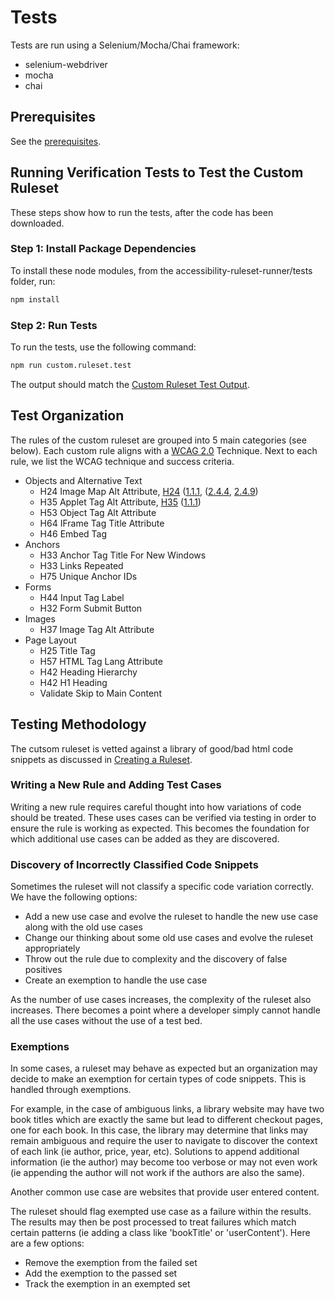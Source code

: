 # Tests
Tests are run using a Selenium/Mocha/Chai framework:

<ul>
<li>selenium-webdriver</li>
<li>mocha</li>
<li>chai</li>
</ul>

## Prerequisites

See the <a href='../examples/nodejs/README.md#prerequisites'>prerequisites</a>.

## Running Verification Tests to Test the Custom Ruleset

These steps show how to run the tests, after the code has been downloaded.

### Step 1: Install Package Dependencies

To install these node modules, from the accessibility-ruleset-runner/tests folder, run:

```sh
npm install
```

### Step 2: Run Tests

To run the tests, use the following command:

```sh
npm run custom.ruleset.test
```

The output should match the <a href='output/custom.ruleset.test.output.txt'>Custom Ruleset Test Output</a>.

## Test Organization

The rules of the custom ruleset are grouped into 5 main categories (see below).  Each custom rule aligns with a <a href='https://www.w3.org/TR/WCAG20/'>WCAG 2.0</a> Technique. Next to each rule, we list the WCAG technique and success criteria.

<ul>

<li>Objects and Alternative Text
<ul>
<li>H24 Image Map Alt Attribute, <a href='https://www.w3.org/TR/WCAG20-TECHS/H24.html'>H24</a> (<a href='http://www.w3.org/TR/2008/REC-WCAG20-20081211/#text-equiv-all'>1.1.1</a>, (<a href='http://www.w3.org/TR/2008/REC-WCAG20-20081211/#navigation-mechanisms-refs'>2.4.4</a>, <a href='http://www.w3.org/TR/2008/REC-WCAG20-20081211/#navigation-mechanisms-link'>2.4.9</a>) </li>
<li>H35 Applet Tag Alt Attribute, <a href='https://www.w3.org/TR/WCAG20-TECHS/H24.html'>H35</a> (<a href='http://www.w3.org/TR/2008/REC-WCAG20-20081211/#text-equiv-all'>1.1.1</a>) </li>
<li>H53 Object Tag Alt Attribute</li>
<li>H64 IFrame Tag Title Attribute</li>
<li>H46 Embed Tag</li>
</ul>
</li>

<li>Anchors
<ul>
<li>H33 Anchor Tag Title For New Windows</li>
<li>H33 Links Repeated</li>
<li>H75 Unique Anchor IDs</li>
</ul>
</li>

<li>Forms
<ul>
<li>H44 Input Tag Label</li>
<li>H32 Form Submit Button</li>
</ul>
</li>

<li>Images
<ul>
<li>H37 Image Tag Alt Attribute</li>
</ul>
</li>

<li>Page Layout
<ul>
<li>H25 Title Tag</li>
<li>H57 HTML Tag Lang Attribute</li>
<li>H42 Heading Hierarchy</li>
<li>H42 H1 Heading</li>
<li>Validate Skip to Main Content</li>
</ul>
</li>

</ul>

## Testing Methodology

The cutsom ruleset is vetted against a library of good/bad html code snippets as discussed in <a href='../README.md#creating-a-ruleset'>Creating a Ruleset</a>.

### Writing a New Rule and Adding Test Cases

Writing a new rule requires careful thought into how variations of code should be treated.  These uses cases can be verified via testing in order to ensure the rule is working as expected.  This becomes the foundation for which additional use cases can be added as they are discovered.

### Discovery of Incorrectly Classified Code Snippets

Sometimes the ruleset will not classify a specific code variation correctly.  We have the following options:

<ul>
<li>Add a new use case and evolve the ruleset to handle the new use case along with the old use cases</li>
<li>Change our thinking about some old use cases and evolve the ruleset appropriately</li>
<li>Throw out the rule due to complexity and the discovery of false positives</li>
<li>Create an exemption to handle the use case</li>
</ul>

As the number of use cases increases, the complexity of the ruleset also increases.  There becomes a point where a developer simply cannot handle all the use cases without the use of a test bed.

### Exemptions

In some cases, a ruleset may behave as expected but an organization may decide to make an exemption for certain types of code snippets.  This is handled through exemptions.

For example, in the case of ambiguous links, a library website may have two book titles which are exactly the same but lead to different checkout pages, one for each book.  In this case, the library may determine that links may remain ambiguous and require the user to navigate to discover the context of each link (ie author, price, year, etc).  Solutions to append additional information (ie the author) may become too verbose or may not even work (ie appending the author will not work if the authors are also the same).

Another common use case are websites that provide user entered content.

The ruleset should flag exempted use case as a failure within the results.  The results may then be post processed to treat failures which match certain patterns (ie adding a class like 'bookTitle' or 'userContent').  Here are a few options:

<ul>
<li>Remove the exemption from the failed set</li>
<li>Add the exemption to the passed set</li>
<li>Track the exemption in an exempted set</li>
</ul>